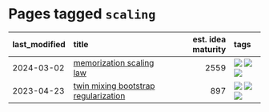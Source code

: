 # Pages tagged `scaling`

|last_modified|title|est. idea maturity|tags
|:---|:---|---:|:---|
|2024-03-02|[memorization scaling law](../memorization_scaling_law.md)|2559|[![](https://img.shields.io/badge/tag-experimental-496a1)](../tags/experimental.md) [![](https://img.shields.io/badge/tag-learning_theory-a8b11)](../tags/learning_theory.md) [![](https://img.shields.io/badge/tag-scaling-9a9fc4)](../tags/scaling.md)|
|2023-04-23|[twin mixing bootstrap regularization](../twin_mixing_dropout.md)|897|[![](https://img.shields.io/badge/tag-experimental-496a1)](../tags/experimental.md) [![](https://img.shields.io/badge/tag-optimization-606780)](../tags/optimization.md) [![](https://img.shields.io/badge/tag-scaling-9a9fc4)](../tags/scaling.md)|